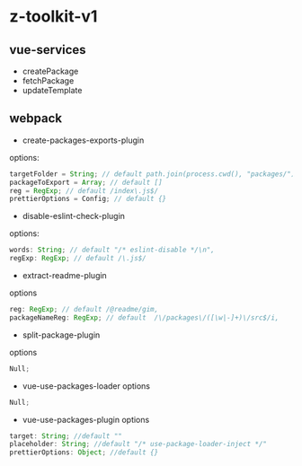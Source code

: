 # z-toolkit-v1

## vue-services

- createPackage
- fetchPackage
- updateTemplate

## webpack

- create-packages-exports-plugin

options:

```javascript
targetFolder = String; // default path.join(process.cwd(), "packages/")
packageToExport = Array; // default []
reg = RegExp; // default /index\.js$/
prettierOptions = Config; // default {}
```

- disable-eslint-check-plugin

options:

```javascript
words: String; // default "/* eslint-disable */\n",
regExp: RegExp; // default /\.js$/
```

- extract-readme-plugin

options

```javascript
reg: RegExp; // default /@readme/gim,
packageNameReg: RegExp; // default  /\/packages\/([\w|-]+)\/src$/i,
```

- split-package-plugin

options

```javascript
Null;
```

- vue-use-packages-loader
  options

```javascript
Null;
```

- vue-use-packages-plugin
  options

```javascript
target: String; //default ""
placeholder: String; //default "/* use-package-loader-inject */"
prettierOptions: Object; //default {}
```

